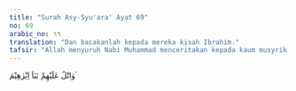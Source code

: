 ```yaml
---
title: "Surah Asy-Syu'ara' Ayat 69"
no: 69
arabic_no: ٦٩
translation: "Dan bacakanlah kepada mereka kisah Ibrahim."
tafsir: "Allah menyuruh Nabi Muhammad menceritakan kepada kaum musyrik Mekah kisah Nabi Ibrahim sebagai pengajaran bagi seluruh umatnya. Mereka diharapkan supaya mencontoh dan meneladani sifat-sifat mulia yang menghiasi pribadi Nabi Ibrahim. Beliau adalah seorang yang ikhlas dalam beramal, tawakal, dan senantiasa menyembah Allah Yang Maha Esa. Beliau dianugerahi Allah kecerdasan otak sejak kecil sebagai suatu pemberian yang layak diterima oleh seorang rasul. Hal itulah yang menyebabkan Ibrahim selalu menentang kaumnya (termasuk bapaknya) yang menyembah berhala yang mereka perlakukan sebagai tuhan."
---
```

وَاتْلُ عَلَيْهِمْ نَبَاَ اِبْرٰهِيْمَ ۘ 